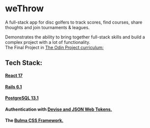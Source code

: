 # weThrow

A full-stack app for disc golfers to track scores, find courses, share thoughts and join tournaments & leagues.  

Demonstrates the ability to bring together full-stack skills and build a complex project with a lot of functionality.  
The Final Project in [The Odin Project curriculum:](https://www.theodinproject.com/courses/javascript/lessons/final-project-116ff273-1e55-4055-bd7f-146c17d0ec9c)  

## Tech Stack:  
#### [React 17](https://reactjs.org/blog/2020/10/20/react-v17.html)  
#### [Rails 6.1](https://github.com/rails/rails/releases/tag/v6.1.1)  
#### [PostgreSQL 13.1](https://www.postgresql.org/docs/13/index.html)  
#### Authentication with [Devise and JSON Web Tokens.](https://github.com/waiting-for-dev/devise-jwt)  
#### The [Bulma CSS Framework.](https://bulma.io/documentation/)  